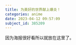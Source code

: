 ```yaml
---
title: 为美好的世界献上爆炎！
categories: anime
date: 2023-04-12 09:57:09
subject_id: 385209
---
```


因为海报很好看所以就放在这里了。
